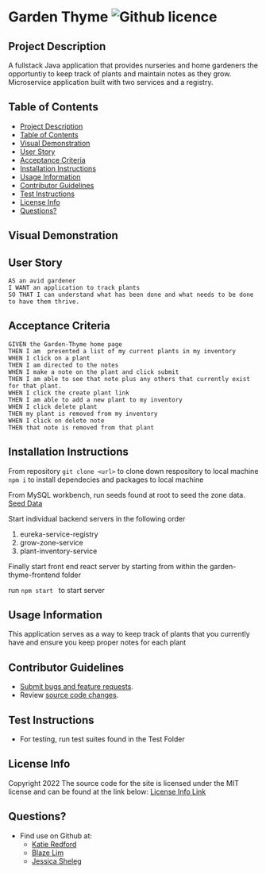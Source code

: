 # Garden Thyme ![Github licence](http://img.shields.io/badge/license-MIT-blue.svg)

## Project Description

A fullstack Java application that provides nurseries and home gardeners the opportuntiy to keep track of plants and maintain notes as they grow. Microservice application built with two services and a registry. 


## Table of Contents

  - [Project Description](#project-description)
  - [Table of Contents](#table-of-contents)
  - [Visual Demonstration](#visual-demonstration)
  - [User Story](#user-story)
  - [Acceptance Criteria](#acceptance-criteria)
  - [Installation Instructions](#installation-instructions)
  - [Usage Information](#usage-information)
  - [Contributor Guidelines](#contributor-guidelines)
  - [Test Instructions](#test-instructions)
  - [License Info](#license-info)
  - [Questions?](#questions)

## Visual Demonstration


## User Story

    AS an avid gardener
    I WANT an application to track plants
    SO THAT I can understand what has been done and what needs to be done to have them thrive. 

## Acceptance Criteria


    GIVEN the Garden-Thyme home page
    THEN I am  presented a list of my current plants in my inventory
    WHEN I click on a plant
    THEN I am directed to the notes
    WHEN I make a note on the plant and click submit
    THEN I am able to see that note plus any others that currently exist for that plant.
    WHEN I click the create plant link
    THEN I am able to add a new plant to my inventory 
    WHEN I click delete plant
    THEN my plant is removed from my inventory
    WHEN I click on delete note
    THEN that note is removed from that plant
    

## Installation Instructions

From repository `git clone <url>` to clone down respository to local machine
`npm i` to install dependecies and packages to local machine

From MySQL workbench, run seeds found at root to seed the zone data. 
[Seed Data](https://github.com/JSheleg/garden-thyme/blob/troubleshootingMain2/grow_zone.sql)

Start individual backend servers in the following order

1. eureka-service-registry
2. grow-zone-service
3. plant-inventory-service

Finally start front end react server by starting from within the garden-thyme-frontend folder

run `npm start ` to start server

## Usage Information

This application serves as a way to keep track of plants that you currently have and ensure you keep proper notes for each plant 

## Contributor Guidelines

* [Submit bugs and feature requests](https://github.com/JSheleg/garden-thyme/issues).
* Review [source code changes](https://github.com/JSheleg/garden-thyme/pulls).

## Test Instructions

* For testing, run test suites found in the Test Folder

## License Info

Copyright 2022
The source code for the site is licensed under the MIT license and can be found at the link below:
[License Info Link](https://opensource.org/licenses/MIT)
      

## Questions?

* Find use on Github at:
    * [Katie Redford](https://github.com/katredford)
    * [Blaze Lim](https://github.com/blazelim)
    * [Jessica Sheleg](https://github.com/JSheleg)









